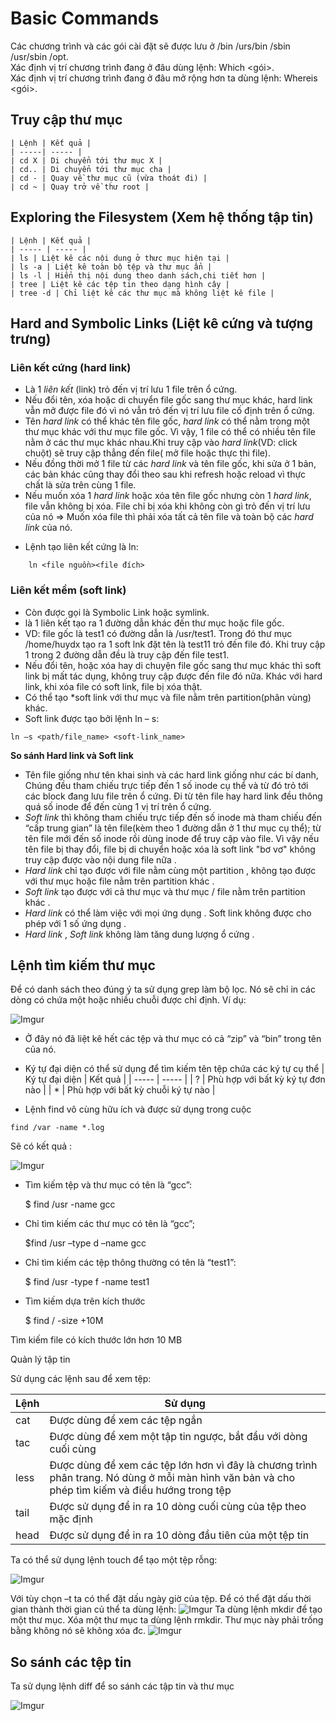# Basic Commands
Các chương trình và các gói cài đặt sẽ được lưu ở /bin /urs/bin /sbin /usr/sbin /opt.  
Xác định vị trí chương trình đang ở đâu dùng lệnh: Which <gói>.  
Xác định vị trí chương trình đang ở đâu mở rộng hơn ta dùng lệnh: Whereis <gói>.

## Truy cập thư mục

    | Lệnh | Kết quả |
    | -----| ----- |
    | cd X | Di chuyển tới thư mục X |
    | cd.. | Di chuyển tới thư mục cha |
    | cd - | Quay về thư mục cũ (vừa thoát đi) |
    | cd ~ | Quay trở về thư root |

## Exploring the Filesystem (Xem hệ thống tập tin)  

    | Lệnh | Kết quả | 
    | ----- | ----- |
    | ls | Liệt kê các nội dung ở thưc mục hiện tại |  
    | ls -a | Liệt kê toàn bộ tệp và thư mục ẩn |
    | ls -l | Hiển thị nội dung theo danh sách,chi tiết hơn |
    | tree | Liệt kê các tệp tin theo dạng hình cây |
    | tree -d | Chỉ liệt kê các thư mục mà không liệt kê file |

## Hard and Symbolic Links (Liệt kê cứng và tượng trưng)
### Liên kết cứng (hard link)
+ Là 1 *liên kết* (link) trỏ đến vị trí lưu 1 file trên ổ cứng.
+ Nếu đổi tên, xóa hoặc di chuyển file gốc sang thư  mục khác, hard link vẫn mở được file đó vì nó vẫn trỏ đến vị trí lưu file cố định trên ổ cứng.
+ Tên *hard link* có thể khác tên file gốc, *hard link*  có thể nằm trong một thư mục khác với thư mục file gốc. Vì vậy, 1 file có thể có nhiều tên file nằm ở các thư mục khác nhau.Khi truy cập vào *hard link*(VD: click chuột) sẽ truy cập thẳng đến file( mở file hoặc thực thi file).
+ Nếu đồng thời mở 1 file từ các *hard link* và tên file gốc, khi sửa ở 1 bản, các bản khác cũng thay đổi theo sau khi refresh hoặc reload vì thực chất là sửa trên cùng 1 file.
+ Nếu muốn xóa 1 *hard link* hoặc xóa tên file gốc nhưng còn 1 *hard link*, file vẫn không bị xóa. File chỉ bị xóa khi không còn gì trỏ đến vị trí lưu của nó => Muốn xóa file thì phải xóa tất cả tên file và toàn bộ các *hard link* của nó.
 - Lệnh tạo liên kết cứng là ln:  
 ```
     ln <file nguồn><file đích>
```
### Liên kết mềm (soft link)
+ Còn được gọi là Symbolic Link hoặc symlink.
+ là 1 liên kết tạo ra 1 đường dẫn khác đến thư mục hoặc file gốc.
+ VD: file gốc là test1 có đường dẫn là /usr/test1. Trong đó thư mục /home/huydx tạo ra 1 soft lnk đặt tên là test11 trỏ đến file đó. Khi truy cập 1 trong 2 đường dẫn đều là truy cập đến file test1.
+ Nếu đổi tên, hoặc xóa hay di chuyện file gốc sang thư mục khác thì soft link bị mất tác dụng, không truy cập được đến file đó nữa. Khác với hard link, khi xóa file có soft link, file bị xóa thật.
+ Có thể tạo *soft link với thư mục và file nằm trên partition(phân vùng) khác.
+ Soft link  được tạo bởi lệnh ln – s:
 ```
 ln –s <path/file_name> <soft-link_name>
 ```
**So sánh Hard link và Soft link**
+ Tên file giống như tên khai sinh và các hard link giống như các bí danh, Chúng đều tham chiếu trực tiếp đến 1 số inode cụ thể và từ đó trỏ tới các block đang lưu file trên ổ cứng. Đi từ tên file hay hard link đều thông quá số inode để đến cùng 1 vị trí trên ổ cứng.
+ *Soft link*  thì không tham chiếu trực tiếp đến số inode mà tham chiếu đến “cấp trung gian” là tên file(kèm theo 1 đường dẫn ở 1 thư mục cụ thể); từ tên file mới đến số inode rồi dùng inode để truy cập vào file. Vì vậy nếu tên file bị thay đổi, file bị di chuyển hoặc xóa là soft link "bơ vơ" không truy cập được vào nội dung file nữa .
+ *Hard link* chỉ tạo được với file nằm cùng một partition , không tạo được với thư mục hoặc file nằm trên partition khác .
+ *Soft link* tạo được với cả thư mục và thư mục / file nằm trên partition khác .
+ *Hard link* có thể làm việc với mọi ứng dụng . Soft link không được cho phép với 1 số ứng dụng .
+ *Hard link* , *Soft link* không làm tăng dung lượng ổ cứng .


## Lệnh tìm kiếm thư mục  

Để có danh sách theo đúng ý ta sử dụng grep làm bộ lọc. Nó sẽ chỉ in các dòng có chứa một hoặc nhiều chuỗi được chỉ định. Ví dụ:

![Imgur](https://i.imgur.com/ijdnPei.png)
 

- Ở đây nó đã liệt kê hết các tệp và thư mục có cả “zip” và “bin” trong tên của nó.
- Ký tự đại diện có thể sử dụng để tìm kiếm tên tệp chứa các ký tự cụ thể
| Ký tự đại diện | Kết quả |
| ----- | ----- |
| ?  | Phù hợp với bất kỳ ký tự đơn nào |
| * | Phù hợp với bất kỳ chuỗi ký tự nào |


-	Lệnh find vô cùng hữu ích và được sử dụng trong cuộc
```
find /var -name *.log
```

Sẽ có kết quả :  

![Imgur](https://i.imgur.com/LS4t3YB.png)

- Tìm kiếm tệp và thư mục có tên là “gcc”:

     $ find /usr -name gcc

- Chỉ tìm kiếm các thư mục có tên là “gcc”;

     $find /usr –type d –name gcc

- Chỉ tìm kiếm các tệp thông thường có tên là “test1”:

     $ find /usr -type f -name test1

- Tìm kiếm dựa trên kích thước

	$ find / -size +10M

Tìm kiếm file có kích thước lớn hơn 10 MB

Quản lý tập tin

Sử dụng các lệnh sau để xem tệp:

| Lệnh | Sử dụng |
| ----- | ----- |
| cat | Được dùng để xem các tệp ngắn |
| tac | Được dùng để xem một tập tin ngược, bắt đầu với dòng cuối cùng |
| less | Được dùng để xem các tệp lớn hơn vì đây là chương trình phân trang. Nó dùng ở mỗi màn hình văn bản và cho phép tìm kiếm và điều hướng trong tệp |
| tail | Được sử dụng để in ra 10 dòng cuối cùng của tệp theo mặc định |
| head | Được sử dụng để in ra 10 dòng đầu tiên của một tệp tin

Ta có thể sử dụng lệnh touch để tạo một tệp rỗng:
 
![Imgur](https://i.imgur.com/lkcOJaF.png)

Với tùy chọn –t ta có thể đặt dấu ngày giờ của tệp. Để có thể đặt dấu thời gian thành thời gian củ thể ta dùng lệnh:
![Imgur](https://i.imgur.com/xDQOsGF.png)
Ta dùng lệnh mkdir để tạo một thư mục. Xóa một thư mục ta dùng lệnh rmkdir. Thư mục này phải trống bằng không nó sẽ không xóa đc.
![Imgur](https://i.imgur.com/SW0as7i.png)
## So sánh các tệp tin
Ta sử dụng lệnh diff để so sánh các tập tin và thư mục  

![Imgur](https://i.imgur.com/uWhNHZt.png)

